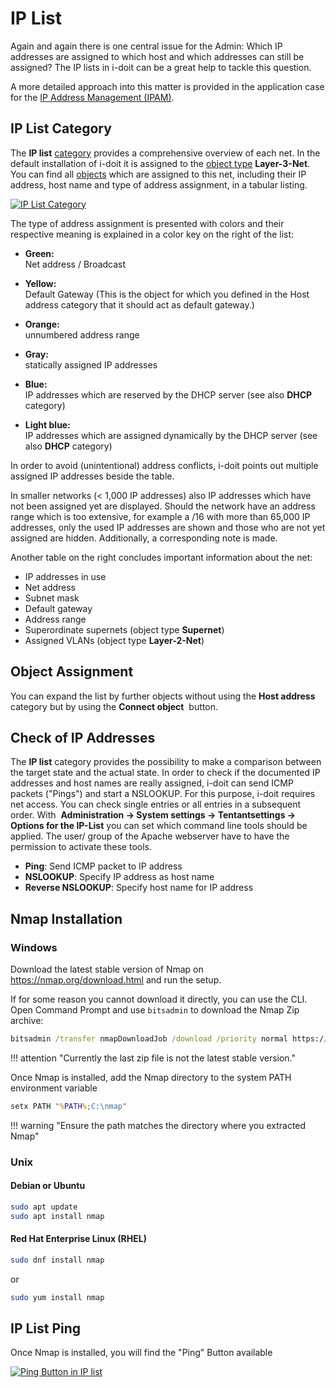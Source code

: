 # IP List

Again and again there is one central issue for the Admin: Which IP addresses are assigned to which host and which addresses can still be assigned? The IP lists in i-doit can be a great help to tackle this question.

A more detailed approach into this matter is provided in the application case for the [IP Address Management (IPAM)](../use-cases/ip-adress-management.md).

## IP List Category

The **IP list** [category](../basics/structure-of-the-it-documentation.md) provides a comprehensive overview of each net. In the default installation of i-doit it is assigned to the [object type](../basics/structure-of-the-it-documentation.md) **Layer-3-Net**. You can find all [objects](../basics/structure-of-the-it-documentation.md) which are assigned to this net, including their IP address, host name and type of address assignment, in a tabular listing.

[![IP List Category](../assets/images/en/evaluation/ip-list/1-il.png)](../assets/images/en/evaluation/ip-list/1-il.png)

The type of address assignment is presented with colors and their respective meaning is explained in a color key on the right of the list:

*   **Green:**<br>
    Net address / Broadcast

*   **Yellow:**<br>
    Default Gateway (This is the object for which you defined in the Host address category that it should act as default gateway.)

*   **Orange:**<br>
    unnumbered address range

*   **Gray:**<br>
    statically assigned IP addresses

*   **Blue:**<br>
    IP addresses which are reserved by the DHCP server (see also **DHCP** category)

*   **Light blue:**<br>
    IP addresses which are assigned dynamically by the DHCP server (see also **DHCP** category)

In order to avoid (unintentional) address conflicts, i-doit points out multiple assigned IP addresses beside the table.

In smaller networks (< 1,000 IP addresses) also IP addresses which have not been assigned yet are displayed. Should the network have an address range which is too extensive, for example a /16 with more than 65,000 IP addresses, only the used IP addresses are shown and those who are not yet assigned are hidden. Additionally, a corresponding note is made.

Another table on the right concludes important information about the net:

*   IP addresses in use
*   Net address
*   Subnet mask
*   Default gateway
*   Address range
*   Superordinate supernets (object type **Supernet**)
*   Assigned VLANs (object type **Layer-2-Net**)

## Object Assignment

You can expand the list by further objects without using the **Host address** category but by using the **Connect object**  button.

## Check of IP Addresses

The **IP list** category provides the possibility to make a comparison between the target state and the actual state. In order to check if the documented IP addresses and host names are really assigned, i-doit can send ICMP packets ("Pings") and start a NSLOOKUP. For this purpose, i-doit requires net access. You can check single entries or all entries in a subsequent order. With  **Administration → System settings → Tentantsettings → Options for the IP-List** you can set which command line tools should be applied. The user/ group of the Apache webserver have to have the permission to activate these tools.

*   **Ping**: Send ICMP packet to IP address
*   **NSLOOKUP**: Specify IP address as host name
*   **Reverse NSLOOKUP**: Specify host name for IP address

## Nmap Installation

### Windows

Download the latest stable version of Nmap on <https://nmap.org/download.html> and run the setup.

If for some reason you cannot download it directly, you can use the CLI.<br>
Open Command Prompt and use `bitsadmin` to download the Nmap Zip archive:

```cmd
bitsadmin /transfer nmapDownloadJob /download /priority normal https://nmap.org/dist/nmap-7.92-win32.zip C:\nmap-7.92-win32.zip
```

!!! attention "Currently the last zip file is not the latest stable version."

Once Nmap is installed, add the Nmap directory to the system PATH environment variable

```cmd
setx PATH "%PATH%;C:\nmap"
```

!!! warning "Ensure the path matches the directory where you extracted Nmap"

### Unix

#### Debian or Ubuntu

```sh
sudo apt update
sudo apt install nmap
```

#### Red Hat Enterprise Linux (RHEL)

```sh
sudo dnf install nmap
```

or

```sh
sudo yum install nmap
```

## IP List Ping

Once Nmap is installed, you will find the "Ping" Button available

[![Ping Button in IP list](../assets/images/en/evaluation/ip-list/2-il.png)](../assets/images/en/evaluation/ip-list/2-il.png)
